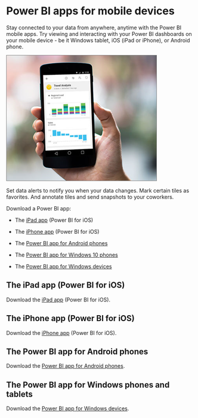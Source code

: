 <properties
   pageTitle="Power BI apps for mobile devices"
   description="Power BI apps for mobile devices"
   services="powerbi"
   documentationCenter=""
   authors="maggiesMSFT"
   manager="mblythe"
   editor=""
   tags=""/>

<tags
   ms.service="powerbi"
   ms.devlang="NA"
   ms.topic="article"
   ms.tgt_pltfrm="NA"
   ms.workload="powerbi"
   ms.date="01/06/2016"
   ms.author="maggies"/>

# Power BI apps for mobile devices  

Stay connected to your data from anywhere, anytime with the Power BI mobile apps. Try viewing and interacting with your Power BI dashboards on your mobile device - be it Windows tablet, iOS (iPad or iPhone), or Android phone.

![](media/powerbi-powerbi-apps-for-mobile-devices/PBI_PhonePhotoCrop.png)

Set data alerts to notify you when your data changes. Mark certain tiles as favorites. And annotate tiles and send snapshots to your coworkers.

Download a Power BI app:

-   The [iPad app](powerbi-mobile-ipad-app-get-started.md) (Power BI for iOS)

-   The [iPhone app](powerbi-mobile-iphone-app-get-started.md) (Power BI for iOS)

-   The [Power BI app for Android phones](powerbi-mobile-android-app-get-started.md)

-   The [Power BI app for Windows 10 phones](powerbi-mobile-win10phone-app-get-started.md)

-   The [Power BI app for Windows devices](powerbi-service-windows-app-get-started.md)

## The iPad app (Power BI for iOS)
Download the [iPad app](powerbi-mobile-ipad-app-get-started.md) (Power BI for iOS).

## The iPhone app (Power BI for iOS)
Download the [iPhone app](powerbi-mobile-iphone-app-get-started.md) (Power BI for iOS).

## The Power BI app for Android phones
Download the [Power BI app for Android phones](powerbi-mobile-android-app-get-started.md).

## The Power BI app for Windows phones and tablets
Download the [Power BI app for Windows devices](powerbi-service-windows-app-get-started.md).



